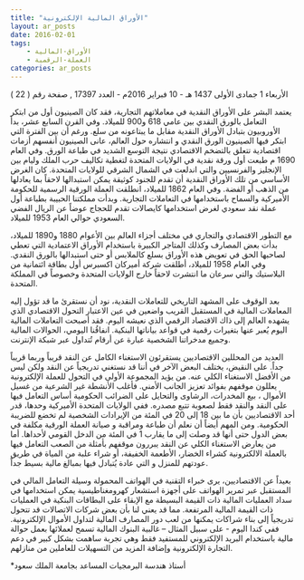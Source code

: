 ```yaml
---
title: "الأوراق المالية الإلكترونية"
layout: ar_posts
date: 2016-02-01
tags:
    - الأوراق-المالية
    - العملة-الرقمية
categories: ar_posts
---
```


الأربعاء 1 جمادى الأولى 1437 هـ - 10 فبراير 2016م - العدد 17397 , صفحة رقم ( 22 )

يعتمد البشر على الأوراق النقدية في معاملاتهم التجارية، فقد كان الصينيون أول من ابتكر التعامل بالورق النقدي بين عامي 618 و900 للميلاد. وفي القرن السابع عشر، بدأ الأوروبيون بتبادل الأوراق النقدية مقابل ما يبتاعونه من سلع. ورغم أن بين الفترة التي ابتكر فيها الصينيون الورق النقدي و انتشاره حول العالم، عانى الصينيون أنفسهم أزمات اقتصادية تتعلق بالتضخم الاقتصادي نتيجة التوسع الشديد في طباعة الورق. وفي العام 1690 م طبعت أول ورقة نقدية في الولايات المتحدة لتغطية تكاليف حرب الملك وليام بين الإنجليز والفرنسيين والتي اندلعت في الشمال الشرقي للولايات المتحدة. كان الغرض الأساسي من تلك الأوراق النقدية أن تقدم للجنود كوثيقة يمكن استبدالها لاحقاً بما يعادلها من الذهب أو الفضة. وفي العام 1862 للميلاد، انطلقت العملة الورقية الرسمية للحكومة الأميركية والسماح باستخدامها في التعاملات التجارية. وبدأت مملكتنا الحبيبة بطباعة أول عملة نقد سعودي لغرض استخدامها كايصالات تقدم للحجاج عوضاً عن الريال الفضي السعودي حوالي العام 1953 للميلاد.

مع التطور الاقتصادي والتجاري في مختلف أجزاء العالم بين الأعوام 1880 و1890 للميلاد، بدأت بعض المصارف وكذلك المتاجر الكبيرة باستخدام الأوراق الاعتمادية التي تعطي لصاحبها الحق في تعويض هذه الأوراق بسلع كالملابس أو حتى استبدالها بالورق النقدي. وفي العام 1958 للميلاد، أطلقت شركة أميركان اكسبرس أول بطاقة ائتمانية من البلاستيك والتي سرعان ما انتشرت لاحقاً خارج الولايات المتحدة وخصوصاً في المملكة المتحدة.

بعد الوقوف على المشهد التاريخي للتعاملات النقدية، نود أن نستقرئ ما قد تؤول إليه المعاملات المالية في المستقبل القريب واضعين في عين الاعتبار التحول الاقتصادي الذي يشهده العالم إلى ذاك الاقتصاد الرقمي الذي نعيشه اليوم. فقد أصبحت التعاملات المالية اليوم يُعبر عنها بتغيرات رقمية في قواعد بياناتها البنكية. انفاقُنا اليومي، الحوالات المالية وجميع مدخراتنا الشخصية عبارة عن أرقام تُتداول عبر شبكة الإنترنت.

العديد من المحللين الاقتصاديين يستقرئون الاستغناء الكامل عن النقد قريباً وربما قريباً جداً. على النقيض، يختلف البعض الآخر في أننا قد نستغني تدريجياً عن النقد ولكن ليس من الأفضل الاستغناء الكلي عنه. من يؤيد المجموعة الأولى في التحول للعملة الإلكترونية يعللون موقفهم بفوائد تعزيز الجانب الأمني. فأغلب الأنشطة غير الشرعية من غسيل الأموال ، بيع المخدرات، الرشاوى والتحايل على الضرائب الحكومية أساس التعامل فيها على النقد والنقد فقط لصعوبة تتبع مصدره. ففي الولايات المتحدة الأميركية وحدها، قدر أحد الاقتصاديين بأن ما بين 18 إلى 20 في المئة من الإيرادات الشخصية لم تخضع للضريبة الحكومية. ومن المهم أيضاً أن نعلم أن طباعة ومراقبة و صيانة العملة الورقية مكلفة في بعض الدول حتى أنها قد وصلت إلى ما يقارب 1 في المئة من الدخل القومي لأحداها. أما من يعارض الاستغناء الكلي عن النقد يبررون موقفهم بأمثلة من الصعب التعامل فيها بالعملة الالكترونية كشراء الخضار، الأطعمة الخفيفة، أو شراء علبة من المياة في طريق عودتهم للمنزل و التي عادة يُتبادل فيها بمبالغ مالية بسيط جداً.

بعيداً عن الاقتصاديين، يرى خبراء التقنية في الهواتف المحمولة وسيلة التعامل المالي في المستقبل عبر تمرير الهواتف على أجهزة استشعار كهرومغناطيسية يمكن استخدامها في سداد العمليات المالية ذات القيمة البسيطة مع الإبقاء على البطاقات البنكية في العمليات ذات القيمة المالية المرتفعة. مما قد يعني لنا بأن بعض شركات الاتصالات قد تتحول تدريجياً إلى بناء شراكات يمكنها من لعب دور المصارف المالية لتداول الأموال الإلكترونية. ففي كندا اليوم - على سبيل المثال – غالبية البنوك المالية تسمح لعملائها بعمل حوالة مالية باستخدام البريد الإلكتروني للمستفيد فقط وهي تجربة ساهمت بشكل كبير في دعم التجارة الإلكترونية وإضافة المزيد من التسهيلات للعاملين من منازلهم.

*أستاذ هندسة البرمجيات المساعد بجامعة الملك سعود

